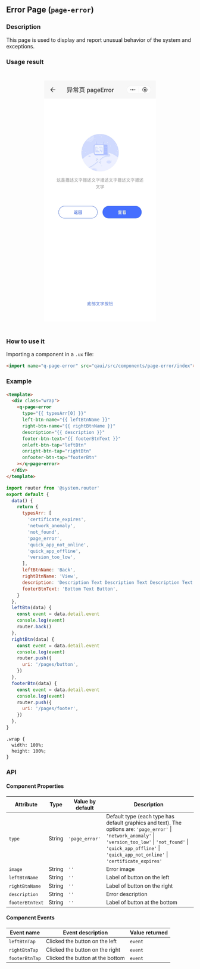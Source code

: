 ## Error Page (`page-error`)

### Description

This page is used to display and report unusual behavior of the system and exceptions.

### Usage result

<div style="text-align: center;margin: 40px;"><img src="./assets/page-error.jpg" alt="barcode" style="width:300px" /></div>

### How to use it

Importing a component in a `.ux` file:

```html
<import name="q-page-error" src="qaui/src/components/page-error/index"></import>
```

### Example

```html
<template>
  <div class="wrap">
    <q-page-error
      type="{{ typesArr[0] }}"
      left-btn-name="{{ leftBtnName }}"
      right-btn-name="{{ rightBtnName }}"
      description="{{ description }}"
      footer-btn-text="{{ footerBtnText }}"
      onleft-btn-tap="leftBtn"
      onright-btn-tap="rightBtn"
      onfooter-btn-tap="footerBtn"
    ></q-page-error>
  </div>
</template>
```

```js
import router from '@system.router'
export default {
  data() {
    return {
      typesArr: [
        'certificate_expires',
        'network_anomaly',
        'not_found',
        'page_error',
        'quick_app_not_online',
        'quick_app_offline',
        'version_too_low',
      ],
      leftBtnName: 'Back',
      rightBtnName: 'View',
      description: 'Description Text Description Text Description Text',
      footerBtnText: 'Bottom Text Button',
    }
  },
  leftBtn(data) {
    const event = data.detail.event
    console.log(event)
    router.back()
  },
  rightBtn(data) {
    const event = data.detail.event
    console.log(event)
    router.push({
      uri: '/pages/button',
    })
  },
  footerBtn(data) {
    const event = data.detail.event
    console.log(event)
    router.push({
      uri: '/pages/footer',
    })
  },
}
```

```less
.wrap {
  width: 100%;
  height: 100%;
}
```

### API

#### Component Properties

| Attribute       | Type   | Value by default | Description                                                                                                                                                                                                                            |
| --------------- | ------ | ---------------- | -------------------------------------------------------------------------------------------------------------------------------------------------------------------------------------------------------------------------------------- |
| `type`          | String | `'page_error'`   | Default type (each type has default graphics and text). The options are: `'page_error'` \| `'network_anomaly'` \| `'version_too_low'` \| `'not_found'` \| `'quick_app_offline'` \| `'quick_app_not_online'` \| `'certificate_expires'` |
| `image`         | String | `''`             | Error image                                                                                                                                                                                                                            |
| `leftBtnName`   | String | `''`             | Label of button on the left                                                                                                                                                                                                            |
| `rightBtnName`  | String | `''`             | Label of button on the right                                                                                                                                                                                                           |
| `description`   | String | `''`             | Error description                                                                                                                                                                                                                      |
| `footerBtnText` | String | `''`             | Label of button at the bottom                                                                                                                                                                                                          |

#### Component Events

| Event name     | Event description                | Value returned |
| -------------- | -------------------------------- | -------------- |
| `leftBtnTap`   | Clicked the button on the left   | `event`        |
| `rightBtnTap`  | Clicked the button on the right  | `event`        |
| `footerBtnTap` | Clicked the button at the bottom | `event`        |
